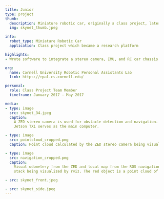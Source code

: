 ```yaml
---
title: Junior
type: project
thumb:
  description: Miniature robotic car, originally a class project, later used as a research platform for agressive driving manuvers
  img: skynet_thumb.jpeg

info:
  robot_type: Miniature Robotic Car
  application: Class project which became a research platform 

highlights:
- Wrote software to integrate a stereo camera, IMU, and RC car chassis with ROS to create a research platform

org:
  name: Cornell University Robotic Personal Assistants Lab
  link: https://rpal.cs.cornell.edu/ 

personal:
  role: Class Project Team Member
  timeframe: January 2017 – May 2017

media:
- type: image 
  src: skynet_34.jpeg
  caption: 
    A ZED stereo camera is used for obstacle detection and navigation. An NVIDIA
    Jetson TX1 serves as the main computer.

- type: image 
  src: pointcloud_cropped.png
  caption: Point cloud calculated by the ZED stereo camera being visualized by rviz.

- type: image 
  src: navigation_cropped.png
  caption: 
    Visual odometery from the ZED and local map from the ROS navigation
    stack being visualized by rviz. The red object is a point cloud of a red sofa.

- src: skynet_front.jpeg

- src: skynet_side.jpeg
---
```

